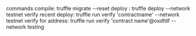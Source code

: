 commands
compile: truffle migrate --reset
deploy : truffle deploy --network testnet
verify recent deploy: truffle run verify 'contractname' --network testnet
verify for address: truffle run verify 'contract name'@oxdfdf --network testing
